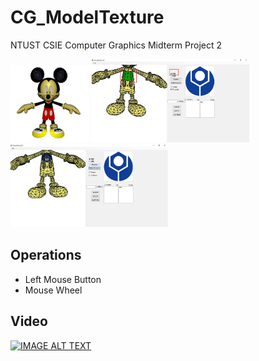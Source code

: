 # CG_ModelTexture
NTUST CSIE Computer Graphics Midterm Project 2

<img src="github_img/mickey.jpg" alt="Cover" width="25%"/>
<img src="github_img/how_texture1.jpg" alt="Cover" width="50%"/>
<img src="github_img/how_texture2.jpg" alt="Cover" width="50%"/>

## Operations
- Left Mouse Button
- Mouse Wheel

## Video

[![IMAGE ALT TEXT](https://img.youtube.com/vi/FQ0AjaNxSog/0.jpg)](https://www.youtube.com/watch?v=FQ0AjaNxSog)
